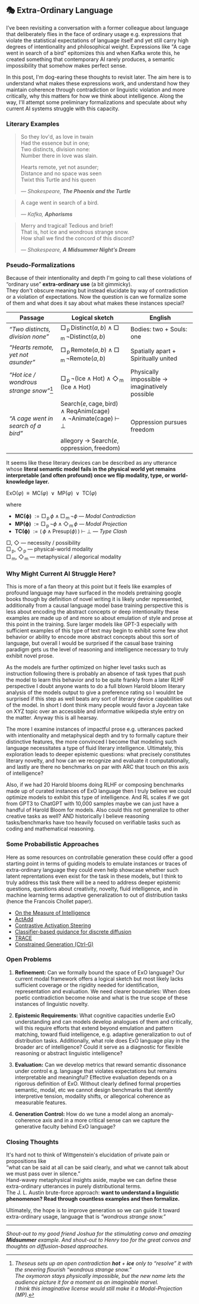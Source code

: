 ## 🎭 Extra-Ordinary Language

I’ve been revisiting a conversation with a former colleague about language that deliberately flies in the face of ordinary usage e.g. expressions that violate the statistical expectations of language itself and yet still carry high degrees of intentionality and philosophical weight. Expressions like "A cage went in search of a bird" epitomizes this and when Kafka wrote this, he created something that contemporary AI rarely produces, a semantic impossibility that somehow makes perfect sense. 

<!-- I call this phenomenon **extra-ordinary language**. -->

In this post, I'm dog-earing these thoughts to revisit later. The aim here is to understand what makes these expressions work, and understand how they maintain coherence through contradiction or linguistic violation and more critically, why this matters for how we think about intelligence. Along the way, I'll attempt some preliminary formalizations and speculate about why current AI systems struggle with this capacity.

<!-- In this post, I'm dog-earing these thoughts to revisit later. The aim here is to examine these linguistic anomalies more closely and ask a question that's been nagging at me: if this type of expression represents a distinct form of intelligence, why don't we have any benchmarks for it? -->

### Literary Examples

> So they lov'd, as love in twain  
> Had the essence but in one;  
> Two distincts, division none:  
> Number there in love was slain.  
>   
> Hearts remote, yet not asunder;  
> Distance and no space was seen  
> Twixt this Turtle and his queen  
>   
> — *Shakespeare, **The Phoenix and the Turtle***

> A cage went in search of a bird.  
>   
> — *Kafka, **Aphorisms***

> Merry and tragical! Tedious and brief!  
> That is, hot ice and wondrous strange snow.  
> How shall we find the concord of this discord?  
>   
> — *Shakespeare, **A Midsummer Night’s Dream***

### Pseudo-Formalizations

Because of their intentionality and depth I'm going to call these violations of “ordinary use” **extra-ordinary use** (a bit gimmicky).  
They don't obscure meaning but instead elucidate by way of contradiction or a violation of expectations. Now the question is can we formalize some of them and what does it say about what makes these instances special?

| Passage | Logical sketch | English |
|---------|---------------|---------|
| *“Two distincts, division none”* | $\Box_{\,\mathrm{p}}\,\text{Distinct}(a,b) \;\land\; \Box_{\,\mathrm{m}}\,\lnot\text{Distinct}(a,b)$ | $\text{Bodies: two + Souls: one}$ |
| *“Hearts remote, yet not asunder”* | $\Box_{\,\mathrm{p}}\,\text{Remote}(a,b) \;\land\; \Box_{\,\mathrm{m}}\,\lnot\text{Remote}(a,b)$ | $\text{Spatially apart + Spiritually united}$ |
| *“Hot ice / wondrous strange snow”*[^1] | $\Box_{\,\mathrm{p}}\,\lnot(\text{Ice}\land\text{Hot}) \;\land\; \Diamond_{\,\mathrm{m}}\,(\text{Ice}\land\text{Hot})$ | $\text{Physically impossible → imaginatively possible}$ |
| *“A cage went in search of a bird”* | $\text{Search}(e,\text{cage},\text{bird}) \;\land\; \text{ReqAnim}(\text{cage})$<br> $\;\land\; \lnot\text{Animate}(\text{cage}) \;\vdash\; \bot$<br><br>$\text{allegory} \;\to\; \text{Search}(e,\text{oppression},\text{freedom})$ | $\text{Oppression pursues freedom}$ |


It seems like these literary devices can be described as any utterance whose **literal semantic model fails in the physical world yet remains interpretable (and often profound) once we flip modality, type, or world-knowledge layer.**

ExO($\varphi$) $\;\equiv\;$ MC($\varphi$) $\;\lor\;$ MP($\varphi$) $\;\lor\;$ TC($\varphi$)

where  

* **MC(ϕ)** $:= \Box_{\,\mathrm{p}}\,ϕ \;\land\; \Box_{\,\mathrm{m}}\,\lnot ϕ$ — *Modal Contradiction*  
* **MP(ϕ)** $:= \Box_{\,\mathrm{p}}\,\lnot ϕ \;\land\; \Diamond_{\,\mathrm{m}}\,ϕ$ — *Modal Projection*  
* **TC(ϕ)** $:= (\,ϕ \land \text{Presup}(ϕ)\,) \;\vdash\; \bot$ — *Type Clash*

$\Box$, $\Diamond$ — necessity / possibility  
$\Box_{\,\mathrm{p}}$, $\Diamond_{\,\mathrm{p}}$ — physical-world modality  
$\Box_{\,\mathrm{m}}$, $\Diamond_{\,\mathrm{m}}$ — metaphysical / allegorical modality

### Why Might Current AI Struggle Here?
This is more of a fan theory at this point but it feels like examples of profound language may have surfaced in the models pretraining google books though by definition of novel writing it is likely under represented, additionally from a causal language model base training perspective this is less about encoding the abstract concepts or deep intentionality these examples are made up of and more so about emulation of style and prose at this point in the training. Sure larger models like GPT-3 especially with sufficient examples of this type of text may begin to exhibit some few shot behavior or ability to encode more abstract concepts about this sort of language, but overall I would be surprised if the casual base training paradigm gets us the level of reasoning and intelligence necessary to truly exhibit novel prose. 

As the models are further optimized on higher level tasks such as instruction following there is probably an absence of task types that push the model to learn this behavior and to be quite frankly from a later RLHF perspective I doubt anyone wants to do a full blown Harold bloom literary analysis of the models output to give a preference rating so I wouldnt be surprised if this step as well beats any sort of literary device capabilities out of the model. In short I dont think many people would favor a Joycean take on XYZ topic over an accessible and informative wikipedia style entry on the matter. Anyway this is all hearsay. 

The more I examine instances of impactful prose e.g. utterances packed with intentionality and metaphysical depth and try to formally capture their distinctive features, the more convinced I become that modeling such language necessitates a type of fluid literary intelligence. Ultimately, this exploration leads to deeper epistemic questions: what precisely constitutes literary novelty, and how can we recognize and evaluate it computationally, and lastly are there no benchmarks on par with ARC that touch on this axis of intelligence? 

Also, if we had 20 Harold blooms doing RLHF or composing benchmarks made up of curated instances of ExO language then I truly believe we could optimize models to exhibit this type of intelligence. And RL scales if we got from GPT3 to ChatGPT with 10,000 samples maybe we can just have a handful of Harold Bloom for models. Also could this not generalize to other creative tasks as well? AND historically I believe reasoning tasks/benchmarks have too heavily focused on verifiable tasks such as coding and mathematical reasoning. 

### Some Probabilistic Approaches

Here as some resources on controllable generation these could offer a good starting point in terms of guiding models to emulate instances or traces of extra-ordinary language they could even help showcase whether such latent reprentations even exist for the task in these models, but I think to truly address this task there will be a need to address deeper epistemic questions, questions about creativity, novelty, fluid intelligence, and in machine learning terms adaptive generalization to out of distribution tasks (hence the Francois Chollet paper). 

- [On the Measure of Intelligence](https://arxiv.org/abs/1911.01547)
- [ActAdd](https://arxiv.org/pdf/2308.10248)  
- [Contrastive Activation Steering](https://arxiv.org/pdf/2312.06681)  
- [Classifier-based guidance for discrete diffusion](https://arxiv.org/pdf/2412.10193)  
- [TRACE](https://arxiv.org/pdf/2504.18535)  
- [Constrained Generation (Ctrl-G)](https://arxiv.org/pdf/2406.13892)  


### Open Problems

1. **Refinement:** Can we formally bound the space of ExO language? Our current modal framework offers a logical sketch but most likely lacks sufficient coverage or the rigidity needed for identification, representation and evaluation. We need clearer boundaries: When does poetic contradiction become noise and what is the true scope of these instances of linguistic novelty. 

2. **Epistemic Requirements:** What cognitive capacities underlie ExO understanding and can models develop analogues of them and critically, will this require efforts that extend beyond emulation and pattern matching, toward fluid intelligence, e.g. adaptive generalization to out of distribution tasks. Additionally, what role does ExO language play in the broader arc of intelligence? Could it serve as a diagnostic for flexible reasoning or abstract linguistic intelligence?

3. **Evaluation:** Can we develop metrics that reward semantic dissonance under control e.g. language that violates expectations but remains interpretable and meaningful? Effective evaluation depends on a rigorous definition of ExO. Without clearly defined formal properties semantic, modal, etc we cannot design benchmarks that identify interpretive tension, modality shifts, or allegorical coherence as measurable features. 

4. **Generation Control:** How do we tune a model along an anomaly-coherence axis and in a more critical sense can we capture the generative faculty behind ExO language?


### Closing Thoughts

It's hard not to think of Wittgenstein's elucidation of private pain or propositions like  
“what can be said at all can be said clearly, and what we cannot talk about we must pass over in silence.”  
Hand-wavey metaphysical insights aside, maybe we can define these extra-ordinary utterances in purely distributional terms.  
The J. L. Austin brute-force approach: **want to understand a linguistic phenomenon? Read through countless examples and then formalize.**

Ultimately, the hope is to improve generation so we can guide it toward extra-ordinary usage, language that is *“wondrous strange snow.”*

---

[^1]: *Theseus sets up an open contradiction **hot** + **ice** only to “resolve” it with the sneering flourish “wondrous strange snow.”  
      The oxymoron stays physically impossible, but the new name lets the audience picture it for a moment as an imaginable marvel.  
      I think this imaginative license would still make it a Modal-Projection (MP).*

*Shout-out to my good friend Joshua for the stimulating convo and amazing **Midsummer** example. And shout-out to Henry too for the great convos and thoughts on diffusion-based approaches.*
